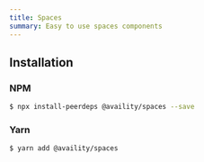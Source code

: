 ```yaml
---
title: Spaces
summary: Easy to use spaces components
---
```


## Installation

### NPM

```bash
$ npx install-peerdeps @availity/spaces --save
```

### Yarn

```bash
$ yarn add @availity/spaces
```
